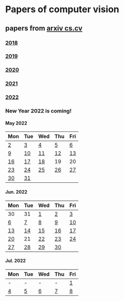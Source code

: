 # Papers of computer vision

## papers from [arxiv cs.cv](http://arxiv.org)
### [2018](2018.md)
### [2019](2019.md)
### [2020](2020.md)
### [2021](2021.md)
### [2022](2022.md)

### New Year 2022 is coming!




#### May 2022
| Mon                           | Tue                           | Wed                           | Thu                           | Fri                           |
| ----------------------------- | ----------------------------- | ----------------------------- | ----------------------------- | ----------------------------- |
[2](2022/202205/20220502.md) | [3](2022/202205/20220503.md) | [4](2022/202205/20220504.md) | [5](2022/202205/20220505.md) | [6](2022/202205/20220506.md) | 
[9](2022/202205/20220509.md) | [10](2022/202205/20220510.md) | [11](2022/202205/20220511.md) | [12](2022/202205/20220512.md) | [13](2022/202205/20220513.md) |
[16](2022/202205/20220516.md) | [17](2022/202205/20220517.md) | [18](2022/202205/20220518.md) | 19 | 20 |
[23](2022/202205/20220523.md) | [24](2022/202205/20220524.md) | [25](2022/202205/20220525.md) | [26](2022/202205/20220526.md) | [27](2022/202205/20220527.md) |
[30](2022/202205/20220530.md) | [31](2022/202205/20220531.md)

#### Jun. 2022
| Mon                           | Tue                           | Wed                           | Thu                           | Fri                           |
| ----------------------------- | ----------------------------- | ----------------------------- | ----------------------------- | ----------------------------- |
30| 31 | [1](2022/202206/20220601.md) | [2](2022/202206/20220602.md) | [3](2022/202206/20220603.md) | 
[6](2022/202206/20220606.md) | [7](2022/202206/20220607.md) | [8](2022/202206/20220608.md) | [9](2022/202206/20220609.md) | [10](2022/202206/20220610.md) |
[13](2022/202206/20220613.md) | [14](2022/202206/20220614.md) | [15](2022/202206/20220615.md) | [16](2022/202206/20220616.md) | [17](2022/202206/20220617.md) |
[20](2022/202206/20220620.md) | 21 | [22](2022/202206/20220622.md)  | [23](2022/202206/20220623.md) | [24](2022/202206/20220624.md) |
[27](2022/202206/20220627.md) | [28](2022/202206/20220628.md) | [29](2022/202206/20220629.md) | [30](2022/202206/20220630.md) | 

#### Jul. 2022
| Mon                           | Tue                           | Wed                           | Thu                           | Fri                           |
| ----------------------------- | ----------------------------- | ----------------------------- | ----------------------------- | ----------------------------- |
- | - | - | - | [1](2022/202207/20220701.md) |
[4](2022/202207/20220704.md) | [5](2022/202207/20220705.md) | [6](2022/202207/20220706.md) | [7](2022/202207/20220707.md) | [8](2022/202207/20220708.md) |

